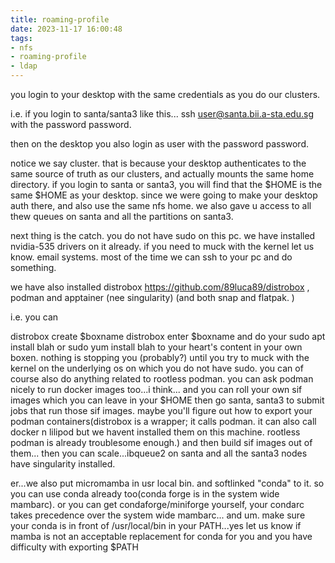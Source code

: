 ```yaml
---
title: roaming-profile
date: 2023-11-17 16:00:48
tags: 
- nfs 
- roaming-profile 
- ldap
---
```



you login to your desktop with the same credentials as you do our clusters.

i.e. if you login to santa/santa3 like this...
ssh user@santa.bii.a-sta.edu.sg
with the password password.

then on the desktop you also login as
user
with the password password.


notice we say cluster.
that is because your desktop authenticates to the same source of truth as our clusters, and actually mounts the same home directory.
if you login to santa or santa3, you will find that the $HOME is the same $HOME as your desktop.
since we were going to make your desktop auth there, and also use the same nfs home. we also gave u access to all thew queues on santa and all the partitions on santa3.


next thing is the catch.
you do not have sudo on this pc.
we have installed nvidia-535 drivers on it already.
if you need to muck with the kernel let us know. email systems.
most of the time we can ssh to your pc and do something.

we have also installed
distrobox
https://github.com/89luca89/distrobox ,
podman and apptainer (nee singularity)
(and both snap and flatpak. )


i.e. you can

distrobox create $boxname
distrobox enter $boxname
and do your
sudo apt install blah
or 
sudo yum install blah
to your heart's content in your own boxen.
nothing is stopping you (probably?) until you try to muck with the kernel on the underlying os on which you do not have sudo.
you can of course also do anything related to rootless podman.
you can ask podman nicely to run docker images too...i think...
and you can roll your own sif images
which you can leave in your $HOME
then go santa, santa3 to submit jobs that run those sif images.
maybe you'll figure out how to export your podman containers(distrobox is a wrapper; it calls podman. it can also call docker n lilipod but we havent installed them on this machine. rootless podman is already troublesome enough.) and then build sif images out of them...
then you can scale...ibqueue2 on santa and all the santa3 nodes have singularity installed.

er...we also put micromamba in usr local bin. and softlinked "conda" to it.
so you can use conda already too(conda forge is in the system wide mambarc).
or you can get condaforge/miniforge yourself, your condarc takes precedence over the system wide mambarc...
and um. make sure your conda is in front of /usr/local/bin in your PATH...yes let us know if mamba is not an acceptable replacement for conda for you and you have difficulty with exporting $PATH
